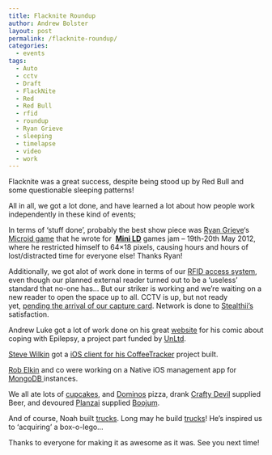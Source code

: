 ```yaml
---
title: Flacknite Roundup
author: Andrew Bolster
layout: post
permalink: /flacknite-roundup/
categories:
  - events
tags:
  - Auto
  - cctv
  - Draft
  - FlackNite
  - Red
  - Red Bull
  - rfid
  - roundup
  - Ryan Grieve
  - sleeping
  - timelapse
  - video
  - work
---
```

Flacknite was a great success, despite being stood up by Red Bull and some questionable sleeping patterns!

All in all, we got a lot done, and have learned a lot about how people work independently in these kind of events;

In terms of &#8216;stuff done&#8217;, probably the best show piece was [Ryan Grieve](http://thegrieve.co.uk/blog/)&#8216;s [Microid game](http://ryangrieve.com/games/microid/) that he wrote for  **[Mini LD](http://www.ludumdare.com/compo/minild/)** games jam &#8211; 19th-20th May 2012, where he restricted himself to 64&#215;18 pixels, causing hours and hours of lost/distracted time for everyone else! Thanks Ryan!

Additionally, we got alot of work done in terms of our [RFID access system](http://unit1.farsetlabs.org.uk/redmine/projects/farset-rfid-acc), even though our planned external reader turned out to be a &#8216;useless&#8217; standard that no-one has&#8230; But our striker is working and we&#8217;re waiting on a new reader to open the space up to all. CCTV is up, but not ready yet, [pending the arrival of our capture card](http://unit1.farsetlabs.org.uk/redmine/projects/farset-cctv/activity). Network is done to [Stealthii&#8217;s ](http://twitter.com/stealthii)satisfaction.

Andrew Luke got a lot of work done on his great [website](http://absencecomic.com/) for his comic about coping with Epilepsy, a project part funded by [UnLtd](http://www.unltd.org.uk/).

[Steve Wilkin](http://twitter.com/stevebiscuit) got a [iOS client for his CoffeeTracker](http://sickbiscuit.com/blog/2012/05/20/an-ios-client-for-my-coffee-tracker-api/) project built.

[Rob Elkin][1] and co were working on a Native iOS management app for [MongoDB ](http://www.mongodb.org/)instances.

We all ate lots of [cupcakes](https://lh3.googleusercontent.com/-7N5S41ZnlKU/T7pveUCvZBI/AAAAAAAAA34/eDb6jMsu-QM/s912/IMG_20120519_134710.jpg), and [Dominos](http://dominos.co.uk) pizza, drank [Crafty Devil](http://www.craftydevil.co.uk/) supplied Beer, and devoured [Planzai](http://planzai.com/) supplied [Boojum](http://www.boojummex.com/).

And of course, Noah built [trucks](https://twitter.com/#!/d3z/status/203881118984978435/photo/1). Long may he build [trucks](https://twitter.com/#!/d3z/status/203893358639325184/photo/1)! He&#8217;s inspired us to &#8216;acquiring&#8217; a box-o-lego&#8230;

Thanks to everyone for making it as awesome as it was. See you next time!

 [1]: http://twitter.com/robelkin
